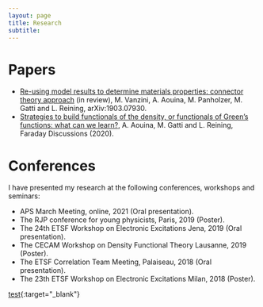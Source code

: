 ```yaml
---
layout: page
title: Research
subtitle: 
---
```


# Papers

- [Re-using model results to determine materials properties: connector theory approach](https://arxiv.org/abs/1903.07930) (in review), M. Vanzini, A. Aouina, M. Panholzer, M. Gatti and L. Reining, arXiv:1903.07930.
- [Strategies to build functionals of the density, or functionals of Green’s functions: what can we learn?](https://pubs.rsc.org/en/content/articlelanding/2020/fd/d0fd00068j), A. Aouina, M. Gatti and L. Reining, Faraday Discussions (2020).

# Conferences

I have presented my research at the following conferences, workshops and seminars:

- APS March Meeting, online, 2021 (Oral presentation).
- The RJP conference for young physicists, Paris, 2019 (Poster).
- The 24th ETSF Workshop on Electronic Excitations Jena, 2019 (Oral presentation).
- The CECAM Workshop on Density Functional Theory Lausanne, 2019 (Poster).
- The ETSF Correlation Team Meeting, Palaiseau, 2018 (Oral presentation).
- The 23th ETSF Workshop on Electronic Excitations Milan, 2018 (Poster).

[test](ayoubaouina.ml){:target="_blank"}